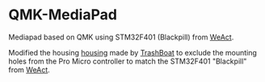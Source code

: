 # QMK-MediaPad
Mediapad based on QMK using STM32F401 (Blackpill) from [WeAct](https://www.aliexpress.com/item/1005001462415430.html).

Modified the housing [housing](https://www.thingiverse.com/thing:4605764) made by [TrashBoat](https://www.thingiverse.com/trashboat/designs) to exclude the mounting holes from the Pro Micro controller to match the STM32F401 "Blackpill" from [WeAct](https://www.aliexpress.com/item/1005001462415430.html).

